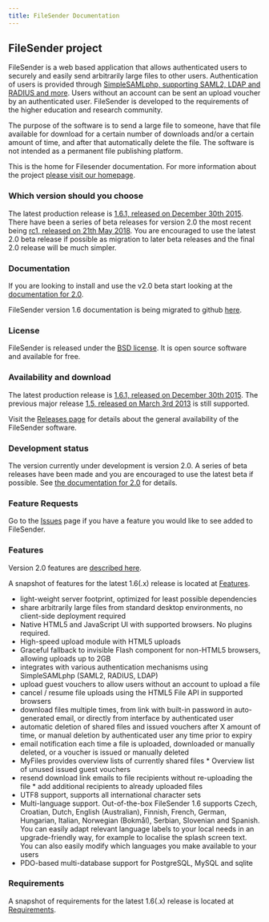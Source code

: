 ```yaml
---
title: FileSender Documentation
---
```


## FileSender project

FileSender is a web based application that allows authenticated users to securely and easily send arbitrarily large files to other users. Authentication of users is provided through [SimpleSAMLphp, supporting SAML2, LDAP and RADIUS and more](http://simplesamlphp.org/docs/stable/simplesamlphp-idp#section_2). Users without an account can be sent an upload voucher by an authenticated user. FileSender is developed to the requirements of the higher education and research community.

The purpose of the software is to send a large file to someone, have that file available for download for a certain number of downloads and/or a certain amount of time, and after that automatically delete the file. The software is not intended as a permanent file publishing platform.

This is the home for Filesender documentation.  For more information about the project [please visit our homepage](http://filesender.org).

### Which version should you choose

The latest production release is [1.6.1, released on December 30th
2015](https://downloads.filesender.org/filesender-1.6.1.tar.gz). There
have been a series of beta releases for version 2.0 the most recent
being [rc1, released on 21th May
2018](https://github.com/filesender/filesender/releases). You are
encouraged to use the latest 2.0 beta release if possible as migration to later
beta releases and the final 2.0 release will be much simpler.

### Documentation

If you are looking to install and use the v2.0 beta start looking at the [documentation for 2.0](http://docs.filesender.org/v2.0/).

FileSender version 1.6 documentation is being migrated to github [here](http://docs.filesender.org/v1.6/).

### License

FileSender is released under the [BSD license](http://opensource.org/licenses/BSD-3-Clause). It is open source software and available for free.

### Availability and download

The latest production release is [1.6.1, released on December 30th 2015](https://downloads.filesender.org/filesender-1.6.1.tar.gz). The previous major release [1.5, released on March 3rd 2013](https://downloads.filesender.org/filesender-1.5.tar.gz) is still supported.

Visit the [Releases page](https://github.com/filesender/filesender/releases) for details about the general availability of the FileSender software.

### Development status

The version currently under development is version 2.0. A series of
beta releases have been made and you are encouraged to use the latest
beta if possible. See [the documentation for 2.0](v2.0/install/) for
details. 


### Feature Requests

Go to the [Issues](https://github.com/filesender/filesender/issues) page if you have a feature you would like to see added to FileSender.

### Features

Version 2.0 features are [described here](v2.0/features/).

A snapshot of features for the latest 1.6(.x) release is located at [Features](v1.6/features). 

* light-weight server footprint, optimized for least possible dependencies
* share arbitrarily large files from standard desktop environments, no client-side deployment required
* Native HTML5 and JavaScript UI with supported browsers. No plugins required.
* High-speed upload module with HTML5 uploads
* Graceful fallback to invisible Flash component for non-HTML5 browsers, allowing uploads up to 2GB
* integrates with various authentication mechanisms using SimpleSAMLphp (SAML2, RADIUS, LDAP)
* upload guest vouchers to allow users without an account to upload a file
* cancel / resume file uploads using the HTML5 File API in supported browsers
* download files multiple times, from link with built-in password in auto-generated email, or directly from interface by authenticated user
* automatic deletion of shared files and issued vouchers after X amount of time, or manual deletion by authenticated user any time prior to expiry
* email notification each time a file is uploaded, downloaded or manually deleted, or a voucher is issued or manually deleted
* MyFiles provides overview lists of currently shared files * Overview list of unused issued guest vouchers
* resend download link emails to file recipients without re-uploading the file * add additional recipients to already uploaded files
* UTF8 support, supports all international character sets
* Multi-language support. Out-of-the-box FileSender 1.6 supports Czech, Croatian, Dutch, English (Australian), Finnish, French, German, Hungarian, Italian, Norwegian (Bokmål), Serbian, Slovenian and Spanish. You can easily adapt relevant language labels to your local needs in an upgrade-friendly way, for example to localise the splash screen text. You can also easily modify which languages you make available to your users
* PDO-based multi-database support for PostgreSQL, MySQL and sqlite



### Requirements

A snapshot of requirements for the latest 1.6(.x) release is located at [Requirements](v1.6/requirements). 



